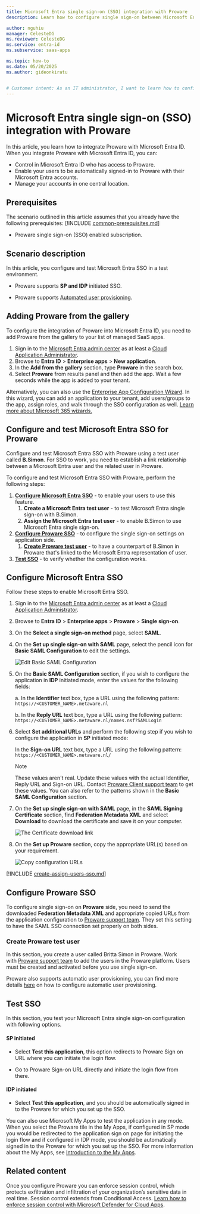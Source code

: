 ```yaml
---
title: Microsoft Entra single sign-on (SSO) integration with Proware
description: Learn how to configure single sign-on between Microsoft Entra ID and Proware.

author: nguhiu
manager: CelesteDG
ms.reviewer: CelesteDG
ms.service: entra-id
ms.subservice: saas-apps

ms.topic: how-to
ms.date: 05/20/2025
ms.author: gideonkiratu


# Customer intent: As an IT administrator, I want to learn how to configure single sign-on between Microsoft Entra ID and Proware so that I can control who has access to Proware, enable automatic sign-in with Microsoft Entra accounts, and manage my accounts in one central location.
---
```


# Microsoft Entra single sign-on (SSO) integration with Proware

In this article,  you learn how to integrate Proware with Microsoft Entra ID. When you integrate Proware with Microsoft Entra ID, you can:

* Control in Microsoft Entra ID who has access to Proware.
* Enable your users to be automatically signed-in to Proware with their Microsoft Entra accounts.
* Manage your accounts in one central location.

## Prerequisites
The scenario outlined in this article assumes that you already have the following prerequisites:
[!INCLUDE [common-prerequisites.md](~/identity/saas-apps/includes/common-prerequisites.md)]
* Proware single sign-on (SSO) enabled subscription.

## Scenario description

In this article,  you configure and test Microsoft Entra SSO in a test environment.

* Proware supports **SP and IDP** initiated SSO.

* Proware supports [Automated user provisioning](proware-provisioning-tutorial.md).

## Adding Proware from the gallery

To configure the integration of Proware into Microsoft Entra ID, you need to add Proware from the gallery to your list of managed SaaS apps.

1. Sign in to the [Microsoft Entra admin center](https://entra.microsoft.com) as at least a [Cloud Application Administrator](~/identity/role-based-access-control/permissions-reference.md#cloud-application-administrator).
1. Browse to **Entra ID** > **Enterprise apps** > **New application**.
1. In the **Add from the gallery** section, type **Proware** in the search box.
1. Select **Proware** from results panel and then add the app. Wait a few seconds while the app is added to your tenant.

 Alternatively, you can also use the [Enterprise App Configuration Wizard](https://portal.office.com/AdminPortal/home?Q=Docs#/azureadappintegration). In this wizard, you can add an application to your tenant, add users/groups to the app, assign roles, and walk through the SSO configuration as well. [Learn more about Microsoft 365 wizards.](/microsoft-365/admin/misc/azure-ad-setup-guides)

<a name='configure-and-test-azure-ad-sso-for-proware'></a>

## Configure and test Microsoft Entra SSO for Proware

Configure and test Microsoft Entra SSO with Proware using a test user called **B.Simon**. For SSO to work, you need to establish a link relationship between a Microsoft Entra user and the related user in Proware.

To configure and test Microsoft Entra SSO with Proware, perform the following steps:

1. **[Configure Microsoft Entra SSO](#configure-azure-ad-sso)** - to enable your users to use this feature.
    1. **Create a Microsoft Entra test user** - to test Microsoft Entra single sign-on with B.Simon.
    1. **Assign the Microsoft Entra test user** - to enable B.Simon to use Microsoft Entra single sign-on.
1. **[Configure Proware SSO](#configure-proware-sso)** - to configure the single sign-on settings on application side.
    1. **[Create Proware test user](#create-proware-test-user)** - to have a counterpart of B.Simon in Proware that's linked to the Microsoft Entra representation of user.
1. **[Test SSO](#test-sso)** - to verify whether the configuration works.

<a name='configure-azure-ad-sso'></a>

## Configure Microsoft Entra SSO

Follow these steps to enable Microsoft Entra SSO.

1. Sign in to the [Microsoft Entra admin center](https://entra.microsoft.com) as at least a [Cloud Application Administrator](~/identity/role-based-access-control/permissions-reference.md#cloud-application-administrator).
1. Browse to **Entra ID** > **Enterprise apps** > **Proware** > **Single sign-on**.
1. On the **Select a single sign-on method** page, select **SAML**.
1. On the **Set up single sign-on with SAML** page, select the pencil icon for **Basic SAML Configuration** to edit the settings.

   ![Edit Basic SAML Configuration](common/edit-urls.png)

1. On the **Basic SAML Configuration** section, if you wish to configure the application in **IDP** initiated mode, enter the values for the following fields:

    a. In the **Identifier** text box, type a URL using the following pattern:
    `https://<CUSTOMER_NAME>.metaware.nl`

    b. In the **Reply URL** text box, type a URL using the following pattern:
    `https://<CUSTOMER_NAME>.metaware.nl/names.nsf?SAMLLogin`

1. Select **Set additional URLs** and perform the following step if you wish to configure the application in **SP** initiated mode:

    In the **Sign-on URL** text box, type a URL using the following pattern:
    `https://<CUSTOMER_NAME>.metaware.nl/`

	> [!NOTE]
	> These values aren't real. Update these values with the actual Identifier, Reply URL and Sign-on URL. Contact [Proware Client support team](mailto:helpdesk@metaware.nl) to get these values. You can also refer to the patterns shown in the **Basic SAML Configuration** section.

1. On the **Set up single sign-on with SAML** page, in the **SAML Signing Certificate** section,  find **Federation Metadata XML** and select **Download** to download the certificate and save it on your computer.

	![The Certificate download link](common/metadataxml.png)

1. On the **Set up Proware** section, copy the appropriate URL(s) based on your requirement.

	![Copy configuration URLs](common/copy-configuration-urls.png)

<a name='create-an-azure-ad-test-user'></a>

[!INCLUDE [create-assign-users-sso.md](~/identity/saas-apps/includes/create-assign-users-sso.md)]

## Configure Proware SSO

To configure single sign-on on **Proware** side, you need to send the downloaded **Federation Metadata XML** and appropriate copied URLs from the application configuration to [Proware support team](mailto:helpdesk@metaware.nl). They set this setting to have the SAML SSO connection set properly on both sides.

### Create Proware test user

In this section, you create a user called Britta Simon in Proware. Work with [Proware support team](mailto:helpdesk@metaware.nl) to add the users in the Proware platform. Users must be created and activated before you use single sign-on.

Proware also supports automatic user provisioning, you can find more details [here](./proware-provisioning-tutorial.md) on how to configure automatic user provisioning.

## Test SSO 

In this section, you test your Microsoft Entra single sign-on configuration with following options. 

#### SP initiated

* Select **Test this application**, this option redirects to Proware Sign on URL where you can initiate the login flow.  

* Go to Proware Sign-on URL directly and initiate the login flow from there.

#### IDP initiated

* Select **Test this application**, and you should be automatically signed in to the Proware for which you set up the SSO. 

You can also use Microsoft My Apps to test the application in any mode. When you select the Proware tile in the My Apps, if configured in SP mode you would be redirected to the application sign on page for initiating the login flow and if configured in IDP mode, you should be automatically signed in to the Proware for which you set up the SSO. For more information about the My Apps, see [Introduction to the My Apps](https://support.microsoft.com/account-billing/sign-in-and-start-apps-from-the-my-apps-portal-2f3b1bae-0e5a-4a86-a33e-876fbd2a4510).


## Related content

Once you configure Proware you can enforce session control, which protects exfiltration and infiltration of your organization’s sensitive data in real time. Session control extends from Conditional Access. [Learn how to enforce session control with Microsoft Defender for Cloud Apps](/cloud-app-security/proxy-deployment-any-app).
